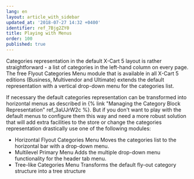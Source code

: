 ```yaml
---
lang: en
layout: article_with_sidebar
updated_at: '2018-07-27 14:32 +0400'
identifier: ref_7Bjg2ZY0
title: Playing with Menus
order: 100
published: true
---
```


Categories representation in the default X-Cart 5 layout is rather straightforward - a list of categories in the left-hand column on every page. The free Flyout Categories Menu module that is available in all X-Cart 5 editions (Business, Multivendor and Ultimate) extends the default representation with a vertical drop-down menu for the categories list.

If necessary the default categories representation can be transformed into horizontal menus as described in {% link "Managing the Category Block Representation" ref_3aUJrW2c %}. But if you don't want to play with the default menus to configure them this way and need a more robust solution that will add extra facilities to the store or change the categories representation drastically use one of the following modules:

* Horizontal Flyout Categories Menu
  Moves the categories list to the horizontal bar with a drop-down menu.
* Multilevel Primary Menu
  Adds the multiple drop-down menu functionality for the header tab menu.
* Tree-like Categories Menu
  Transforms the default fly-out category structure into a tree structure
